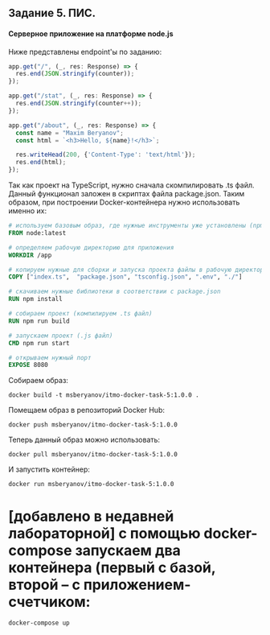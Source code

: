 ## Задание 5. ПИС.

#### Серверное приложение на платформе node.js

Ниже представлены endpoint'ы по заданию:
```js
app.get("/", (_, res: Response) => {
  res.end(JSON.stringify(counter));
});

app.get("/stat", (_, res: Response) => {
  res.end(JSON.stringify(counter++));
});

app.get("/about", (_, res: Response) => {
  const name = "Maxim Beryanov";
  const html = `<h3>Hello, ${name}!</h3>`;

  res.writeHead(200, {'Content-Type': 'text/html'});
  res.end(html);
});
```

Так как проект на TypeScript, нужно сначала скомпилировать .ts файл. Данный функционал заложен в скриптах файла package.json. Таким образом, при построении Docker-контейнера нужно использовать именно их:
```dockerfile
# используем базовым образ, где нужные инструменты уже установлены (npm, node)
FROM node:latest

# определяем рабочую директорию для приложения
WORKDIR /app

# копируем нужные для сборки и запуска проекта файлы в рабочую директорию 
COPY ["index.ts",  "package.json", "tsconfig.json", ".env", "./"]

# скачиваем нужные библиотеки в соответствии с package.json
RUN npm install

# собираем проект (компилируем .ts файл)
RUN npm run build

# запускаем проект (.js файл)
CMD npm run start

# открываем нужный порт
EXPOSE 8080
```

Собираем образ:
```text
docker build -t msberyanov/itmo-docker-task-5:1.0.0 .
```

Помещаем образ в репозиторий Docker Hub:
```text
docker push msberyanov/itmo-docker-task-5:1.0.0
```

Теперь данный образ можно использовать:
```text
docker pull msberyanov/itmo-docker-task-5:1.0.0
```

И запустить контейнер:
```text
docker run msberyanov/itmo-docker-task-5:1.0.0
```

# [добавлено в недавней лабораторной] с помощью docker-compose запускаем два контейнера (первый с базой, второй – с приложением-счетчиком:
```text
docker-compose up
```
